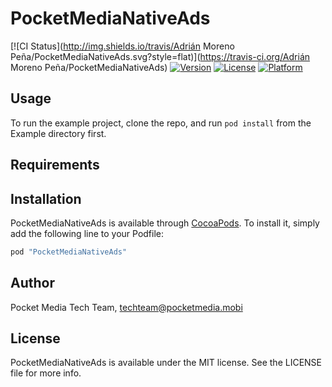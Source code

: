 # PocketMediaNativeAds

[![CI Status](http://img.shields.io/travis/Adrián Moreno Peña/PocketMediaNativeAds.svg?style=flat)](https://travis-ci.org/Adrián Moreno Peña/PocketMediaNativeAds)
[![Version](https://img.shields.io/cocoapods/v/PocketMediaNativeAds.svg?style=flat)](http://cocoapods.org/pods/PocketMediaNativeAds)
[![License](https://img.shields.io/cocoapods/l/PocketMediaNativeAds.svg?style=flat)](http://cocoapods.org/pods/PocketMediaNativeAds)
[![Platform](https://img.shields.io/cocoapods/p/PocketMediaNativeAds.svg?style=flat)](http://cocoapods.org/pods/PocketMediaNativeAds)

## Usage

To run the example project, clone the repo, and run `pod install` from the Example directory first.

## Requirements

## Installation

PocketMediaNativeAds is available through [CocoaPods](http://cocoapods.org). To install
it, simply add the following line to your Podfile:

```ruby
pod "PocketMediaNativeAds"
```

## Author

Pocket Media Tech Team, techteam@pocketmedia.mobi

## License

PocketMediaNativeAds is available under the MIT license. See the LICENSE file for more info.
